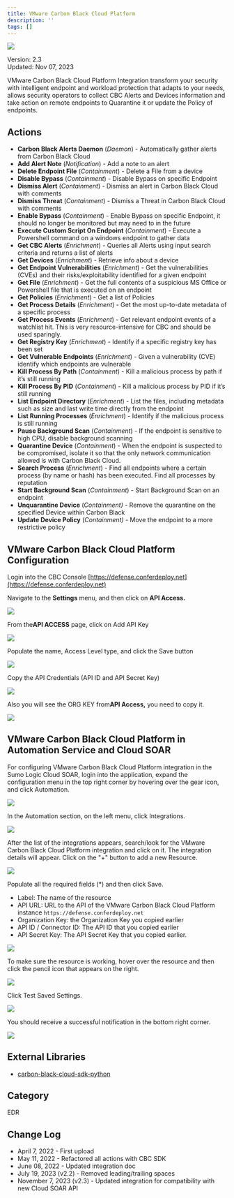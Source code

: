 ```yaml
---
title: VMware Carbon Black Cloud Platform
description: ''
tags: []
---
```


![](/img/platform-services/automation-service/app-central/logos/vmware-carbon-black-cloud-platform.png)

Version: 2.3  
Updated: Nov 07, 2023

VMware Carbon Black Cloud Platform Integration transform your security with intelligent endpoint and workload protection that adapts to your needs, allows security operators to collect CBC Alerts and Devices information and take action on remote endpoints to Quarantine it or update the Policy of endpoints.

## Actions

* **Carbon Black Alerts Daemon** (*Daemon*) - Automatically gather alerts from Carbon Black Cloud
* **Add Alert Note** (*Notification*) - Add a note to an alert
* **Delete Endpoint File** (*Containment*) - Delete a File from a device
* **Disable Bypass** (*Containment*) - Disable Bypass on specific Endpoint
* **Dismiss Alert** (*Containment*) - Dismiss an alert in Carbon Black Cloud with comments
* **Dismiss Threat** (*Containment*) - Dismiss a Threat in Carbon Black Cloud with comments
* **Enable Bypass** (*Containment*) - Enable Bypass on specific Endpoint, it should no longer be monitored but may need to in the future
* **Execute Custom Script On Endpoint** (*Containment*) - Execute a Powershell command on a windows endpoint to gather data
* **Get CBC Alerts** (*Enrichment*) - Queries all Alerts using input search criteria and returns a list of alerts
* **Get Devices** (*Enrichment*) - Retrieve info about a device
* **Get Endpoint Vulnerabilities** (*Enrichment*) - Get the vulnerabilities (CVEs) and their risks/exploitability identified for a given endpoint
* **Get File** (*Enrichment*) - Get the full contents of a suspicious MS Office or Powershell file that is executed on an endpoint
* **Get Policies** (*Enrichment*) - Get a list of Policies
* **Get Process Details** (*Enrichment*) - Get the most up-to-date metadata of a specific process
* **Get Process Events** (*Enrichment*) - Get relevant endpoint events of a watchlist hit. This is very resource-intensive for CBC and should be used sparingly.
* **Get Registry Key** (*Enrichment*) - Identify if a specific registry key has been set
* **Get Vulnerable Endpoints** (*Enrichment*) - Given a vulnerability (CVE) identify which endpoints are vulnerable
* **Kill Process By Path** (*Containment*) - Kill a malicious process by path if it’s still running
* **Kill Process By PID** (*Containment*) - Kill a malicious process by PID if it’s still running
* **List Endpoint Directory** (*Enrichment*) - List the files, including metadata such as size and last write time directly from the endpoint
* **List Running Processes** (*Enrichment*) - Identify if the malicious process is still running
* **Pause Background Scan** (*Containment*) - If the endpoint is sensitive to high CPU, disable background scanning
* **Quarantine Device** (*Containment*) - When the endpoint is suspected to be compromised, isolate it so that the only network communication allowed is with Carbon Black Cloud.
* **Search Process** (*Enrichment*) - Find all endpoints where a certain process (by name or hash) has been executed. Find all processes by reputation
* **Start Background Scan** (*Containment*) - Start Background Scan on an endpoint
* **Unquarantine Device** (*Containment) -* Remove the quarantine on the specified Device within Carbon Black
* **Update Device Policy** (*Containment) -* Move the endpoint to a more restrictive policy

## VMware Carbon Black Cloud Platform Configuration

Login into the CBC Console [https://defense.conferdeploy.net](https://defense.conferdeploy.net)

Navigate to the **Settings** menu, and then click on **API Access.**

![](/img/platform-services/automation-service/app-central/integrations/vmware-carbon-black-cloud-platform/vmware-carbon-black-cloud-platform-1.png)

From the**API ACCESS** page, click on Add API Key

![](/img/platform-services/automation-service/app-central/integrations/vmware-carbon-black-cloud-platform/vmware-carbon-black-cloud-platform-2.png)

Populate the name, Access Level type, and click the Save button

![](/img/platform-services/automation-service/app-central/integrations/vmware-carbon-black-cloud-platform/vmware-carbon-black-cloud-platform-3.png)

Copy the API Credentials (API ID and API Secret Key)

![](/img/platform-services/automation-service/app-central/integrations/vmware-carbon-black-cloud-platform/vmware-carbon-black-cloud-platform-4.png)

Also you will see the ORG KEY from**API Access,** you need to copy it.

![](/img/platform-services/automation-service/app-central/integrations/vmware-carbon-black-cloud-platform/vmware-carbon-black-cloud-platform-5.png)

## VMware Carbon Black Cloud Platform in Automation Service and Cloud SOAR

For configuring VMware Carbon Black Cloud Platform integration in the Sumo Logic Cloud SOAR, login into the application, expand the configuration menu in the top right corner by hovering over the gear icon, and click Automation.

![](/img/platform-services/automation-service/app-central/integrations/vmware-carbon-black-cloud-platform/vmware-carbon-black-cloud-platform-6.png)

In the Automation section, on the left menu, click Integrations.

![](/img/platform-services/automation-service/app-central/integrations/vmware-carbon-black-cloud-platform/vmware-carbon-black-cloud-platform-7.png)

After the list of the integrations appears, search/look for the VMware Carbon Black Cloud Platform integration and click on it. The integration details will appear. Click on the "+" button to add a new Resource.

![](/img/platform-services/automation-service/app-central/integrations/vmware-carbon-black-cloud-platform/vmware-carbon-black-cloud-platform-8.png)

Populate all the required fields (\*) and then click Save.

* Label: The name of the resource
* API URL: URL to the API of the VMware Carbon Black Cloud Platform instance `https://defense.conferdeploy.net`
* Organization Key: the Organization Key you copied earlier
* API ID / Connector ID: The API ID that you copied earlier
* API Secret Key: The API Secret Key that you copied earlier.

![](/img/platform-services/automation-service/app-central/integrations/vmware-carbon-black-cloud-platform/vmware-carbon-black-cloud-platform-9.png)

To make sure the resource is working, hover over the resource and then click the pencil icon that appears on the right.

![](/img/platform-services/automation-service/app-central/integrations/vmware-carbon-black-cloud-platform/vmware-carbon-black-cloud-platform-10.png)

Click Test Saved Settings.

![](/img/platform-services/automation-service/app-central/integrations/vmware-carbon-black-cloud-platform/vmware-carbon-black-cloud-platform-11.png)

You should receive a successful notification in the bottom right corner.

![](/img/platform-services/automation-service/app-central/integrations/vmware-carbon-black-cloud-platform/vmware-carbon-black-cloud-platform-12.png)

## External Libraries

* [carbon-black-cloud-sdk-python](https://github.com/carbonblack/carbon-black-cloud-sdk-python/blob/develop/LICENSE)

## Category

EDR

## Change Log

* April 7, 2022 - First upload
* May 11, 2022 - Refactored all actions with CBC SDK
* June 08, 2022 - Updated integration doc
* July 19, 2023 (v2.2) - Removed leading/trailing spaces
* November 7, 2023 (v2.3) - Updated integration for compatibility with new Cloud SOAR API
